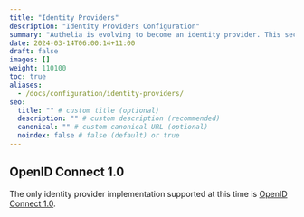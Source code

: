 ```yaml
---
title: "Identity Providers"
description: "Identity Providers Configuration"
summary: "Authelia is evolving to become an identity provider. This section describes how to configure this."
date: 2024-03-14T06:00:14+11:00
draft: false
images: []
weight: 110100
toc: true
aliases:
  - /docs/configuration/identity-providers/
seo:
  title: "" # custom title (optional)
  description: "" # custom description (recommended)
  canonical: "" # custom canonical URL (optional)
  noindex: false # false (default) or true
---
```


## OpenID Connect 1.0

The only identity provider implementation supported at this time is [OpenID Connect 1.0](openid-connect/provider.md).
